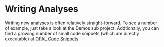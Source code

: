# Writing Analyses

Writing new analyses is often relatively straight-forward. To see a number of example, just take a look at the Demos sub project. Addtionally, you can find a growing number of small code snippets (which are directly executable) at [OPAL Code Snippets](https://bitbucket.org/snippets/delors/)

